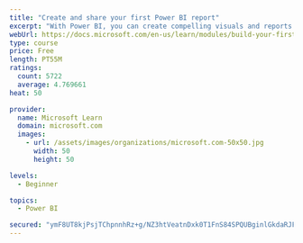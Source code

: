 ```yaml
---
title: "Create and share your first Power BI report"
excerpt: "With Power BI, you can create compelling visuals and reports. In this module, you learn how to use Power BI Desktop to connect to data, build visuals, and create a report that you can share with others in your organization. You then learn how to publish the report to the Power BI service, so that others can see your insights and benefit from your work."
webUrl: https://docs.microsoft.com/en-us/learn/modules/build-your-first-power-bi-report/
type: course
price: Free
length: PT55M
ratings:
  count: 5722
  average: 4.769661
heat: 50

provider:
  name: Microsoft Learn
  domain: microsoft.com
  images:
    - url: /assets/images/organizations/microsoft.com-50x50.jpg
      width: 50
      height: 50

levels:
  - Beginner

topics:
  - Power BI

secured: "ymF8UT8kjPsjTChpnnhRz+g/NZ3htVeatnDxk0T1FnS84SPQUBginlGkdaRJFBw+xreWuZuhvI4TyCa8SH9YKw1QsClIpm4WpF/eGmFxJ5/0YBiB1x+M9hDHXnxC2qc4m7a/AKrBO+d3i7AnfPhYmAm/8UA7Gz+y0Lqc0jwLGjzdkujCdzQJG+UiFd81UKH70DnQLWwLutF74MDVz10QcnMHPrEn5HTIHnE9sq09kj7eW4U8LfHNuWu7rhL4roleTKf1osNpkcj+FPkIsQwdQ90+ANBUcHO9HiS2c9yUQdHaM7ixA6oXkiEp/Ud9GjvvhFgZfPYuwFCscStRfxV2p2r8Lo+Nipa48UHT8mpSV26JTCqxILQd8UlzvdGw1SYTNylyQurok10yYH6CLWRxGn1oZJLAMMK0J8CEhXC03Co=;bsvEaWF9KrnaZLA4hFOY5Q=="
---
```


